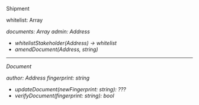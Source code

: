 Shipment

whitelist: Array<Address>
documents: Array<Document>
admin: Address

- whitelistStakeholder(Address) -> whitelist
- amendDocument(Address, string)

---

Document

author: Address
fingerprint: string

- updateDocument(newFingerprint: string): ???
- verifyDocument(fingerprint: string): bool
